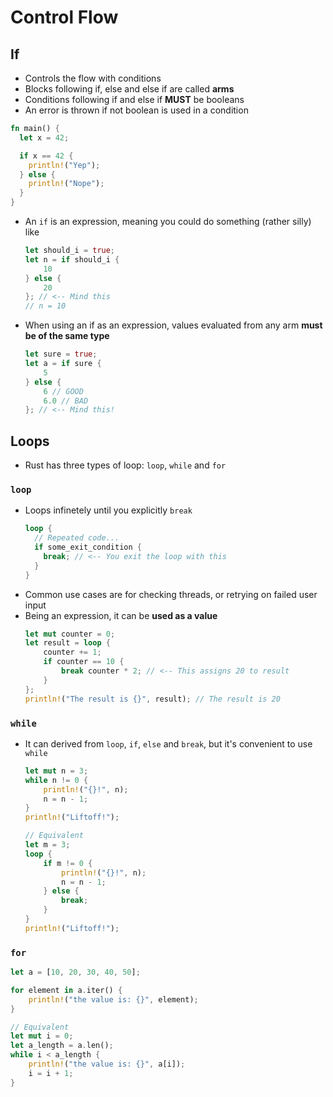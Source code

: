# Control Flow

## If
- Controls the flow with conditions
- Blocks following if, else and else if are called **arms**
- Conditions following if and else if **MUST** be booleans
- An error is thrown if not boolean is used in a condition

```rust
fn main() {
  let x = 42;

  if x == 42 {
    println!("Yep");
  } else {
    println!("Nope");
  }
}
```

- An `if` is an expression, meaning you could do something (rather silly) like
  ```rust
  let should_i = true;
  let n = if should_i {
      10
  } else {
      20
  }; // <-- Mind this
  // n = 10
  ```

- When using an if as an expression, values evaluated from any arm **must be of the same type**
  ```rust
  let sure = true;
  let a = if sure {
      5
  } else {
      6 // GOOD
      6.0 // BAD
  }; // <-- Mind this!
  ```

## Loops
- Rust has three types of loop: `loop`, `while` and `for`

### `loop`
- Loops infinetely until you explicitly `break`
  ```rust
  loop {
    // Repeated code...
    if some_exit_condition {
      break; // <-- You exit the loop with this
    }
  }
  ```
- Common use cases are for checking threads, or retrying on failed user input
- Being an expression, it can be **used as a value**
  ```rust
  let mut counter = 0;
  let result = loop {
      counter += 1;
      if counter == 10 {
          break counter * 2; // <-- This assigns 20 to result
      }
  };
  println!("The result is {}", result); // The result is 20
  ```

### `while`
- It can derived from `loop`, `if`, `else` and `break`, but it's convenient to use `while`
  ```rust
  let mut n = 3;
  while n != 0 {
      println!("{}!", n);
      n = n - 1;
  }
  println!("Liftoff!");

  // Equivalent
  let m = 3;
  loop {
      if m != 0 {
          println!("{}!", n);
          n = n - 1;
      } else {
          break;
      }
  }
  println!("Liftoff!");
  ```

### `for`
```rust
let a = [10, 20, 30, 40, 50];

for element in a.iter() {
    println!("the value is: {}", element);
}

// Equivalent
let mut i = 0;
let a_length = a.len();
while i < a_length {
    println!("the value is: {}", a[i]);
    i = i + 1;
}
```
